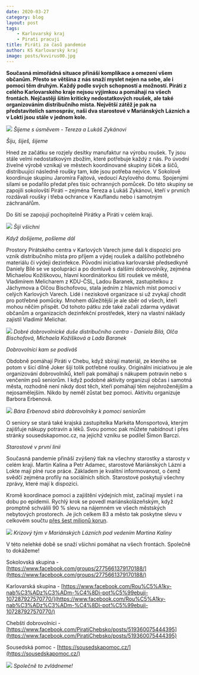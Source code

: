 ```yaml
---
date: 2020-03-27
category: blog
layout: post
tags:
    - Karlovarský kraj
    - Pirati pracuji
title: Piráti za časů pandemie
author: KS Karlovarský kraj
image: posts/kvvirus00.jpg
---
```

**Současná mimořádná situace přináší komplikace a omezení všem občanům. Přesto se většina z nás snaží myslet nejen na sebe, ale i pomoci těm druhým. Každý podle svých schopností a možností. Piráti z celého Karlovarského kraje nejsou výjimkou a pomáhají na všech frontách. Nejčastěji šitím kriticky nedostatkových roušek, ale také organizováním distribučního místa. Největší zátěž je pak na představitelích samospráv, naši dva starostové v Mariánských Lázních a v Lokti jsou stále v jednom kole.**

![](/assets/img/posts/kvvirus01.jpg)
*Šijeme s úsměvem - Tereza a Lukáš Zykánovi*

*Šiju, šiješ, šijeme*

Hned ze začátku se rozjely desítky manufaktur na výrobu roušek. Ty jsou stále velmi nedostatkovým zbožím, které potřebuje každý z nás. Po úvodní živelné výrobě vznikají ve městech koordinované skupiny šiček a šičů, distribuující následně roušky tam, kde jsou potřeba nejvíce. V Sokolově koordinuje skupinu Jaromíra Fajtová, vedoucí Azylového domu. Spojenými silami se podařilo předat přes tisíc ochranných pomůcek. Do této skupiny se zapojili sokolovští Piráti – zejména Tereza a Lukáš Zykánovi, kteří v prvních rozdávali roušky i třeba ochrance v Kauflandu nebo i samotným záchranářům.

Do šití se zapojují pochopitelně Pirátky a Piráti v celém kraji.

![](/assets/img/posts/kvvirus02.jpg)
*Šijí všichni*

*Když došijeme, pošleme dál*

Prostory Pirátského centra v Karlových Varech jsme dali k dispozici pro vznik distribučního místa pro příjem a výdej roušek a dalšího potřebného materiálu či výdeji dezinfekce. Původní iniciativa karlovarské předsedkyně Daniely Bílé se ve spolupráci a po domluvě s dalšími dobrovolníky, zejména Michaelou Kožíškovou, hlavní koordinátorkou šití roušek ve městě, Vladimírem Melicharem z KDU-ČSL, Ladou Baranek, zastupitelkou z Jáchymova a Olčou Bischofovou, stala jedním z hlavních míst pomoci v celých Karlových Varech. Lidé i neziskové organizace si už zvykají chodit pro potřebné pomůcky. Mnohem důležitější je ale sběr od všech, kteří mohou něčím přispět. Od tohoto pátku zde také začali zdarma vydávat občanům a organizacích dezinfekční prostředek, který na vlastní náklady zajistil Vladimír Melichar.

![](/assets/img/posts/kvvirus03.jpg)
*Dobré dobrovolnické duše distribučního centra - Daniela Bílá, Olča Bischofová, Michaela Kožíšková a Lada Baranek*

*Dobrovolníci kam se podíváš*

Obdobně pomáhají Piráti v Chebu, když sbírají materiál, ze kterého se potom v šicí dílně Joker šijí tolik potřebné roušky. Originální iniciativou je ale organizování dobrovolníků, kteří pak pomáhají s nákupem potravin nebo s venčením psů seniorům. I když podobné aktivity organizují občas i samotná města, rozhodně není nikdy dost těch, kteří pomáhají těm nejohroženějším a nejosamělejším. Nikdo by neměl zůstat bez pomoci. Aktivitu organizuje Barbora Erbenová.

![](/assets/img/posts/kvvirus04.jpg)
*Bára Erbenová sbírá dobrovolníky k pomoci seniorům*

O seniory se stará také krajská zastupitelka Markéta Monsportová, kterým zajišťuje nákupy potravin a léků. Svou pomoc pak můžete nabídnout i přes stránky sousedskapomoc.cz, na jejichž vzniku se podílel Šimon Barczi.

*Starostové v první linii*

Současná pandemie přináší zvýšený tlak na všechny starostky a starosty v celém kraji. Martin Kalina a Petr Adamec, starostové Mariánských Lázní a Lokte mají plné ruce práce. Základem je kvalitní informovanost, o čemž svědčí zejména profily na sociálních sítích. Starostové poskytují všechny zprávy, které mají k dispozici.

Kromě koordinace pomoci a zajištění výdejních míst, začínají myslet i na dobu po epidemii. Rychlý krok se povedl mariánskolázeňským, když promptně schválili 90 % slevu na nájemném ve všech městských nebytových prostorech. Je jich celkem 83 a město tak poskytne slevu v celkovém součtu [přes šest milionů korun](https://www.muml.cz/novinky/schvaleni-slev-na-najemnem-nebytovych-prostor-v-majetku-mesta-marianske-lazne-2117cs.html).

![](/assets/img/posts/kvvirus05.jpg)
*Krizový tým v Mariánských Lázních pod vedením Martina Kaliny*

V této nelehké době se snaží všichni pomáhat na všech frontách. Společně to dokážeme!

Sokolovská skupina - [https://www.facebook.com/groups/2775661379170188/](https://www.facebook.com/groups/2775661379170188/)

Karlovarská skupina - [https://www.facebook.com/Rou%C5%A1ky-nab%C3%ADz%C3%ADm-%C4%8Di-pot%C5%99ebuji-107287927570770/](https://www.facebook.com/Rou%C5%A1ky-nab%C3%ADz%C3%ADm-%C4%8Di-pot%C5%99ebuji-107287927570770/)

Chebští dobrovolníci - [https://www.facebook.com/PiratiChebsko/posts/519360075444395](https://www.facebook.com/PiratiChebsko/posts/519360075444395)

Sousedská pomoc - [https://sousedskapomoc.cz/](https://sousedskapomoc.cz/)

![](/assets/img/posts/kvvirus06.jpg)
*Společně to zvládneme!*
